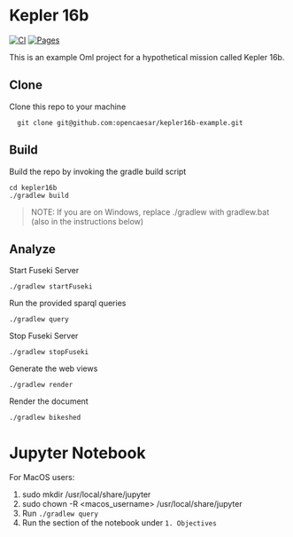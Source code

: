 # Kepler 16b

[![CI](https://github.com/opencaesar/kepler16b-example/actions/workflows/ci.yml/badge.svg)](https://github.com/opencaesar/kepler16b-example/actions/workflows/ci.yml)
[![Pages](https://img.shields.io/badge/Pages-HTML-blue)](http://opencaesar.github.io/kepler16b-example/) 

This is an example Oml project for a hypothetical mission called Kepler 16b.

## Clone

Clone this repo to your machine
   ```
     git clone git@github.com:opencaesar/kepler16b-example.git
   ```
## Build
   
Build the repo by invoking the gradle build script
   ```
   cd kepler16b
   ./gradlew build
   ```
   >NOTE: If you are on Windows, replace ./gradlew with gradlew.bat (also in the instructions below)

## Analyze

Start Fuseki Server
   ```
   ./gradlew startFuseki
   ```
   
Run the provided sparql queries
   ```
   ./gradlew query
   ```
   
Stop Fuseki Server
   ```
   ./gradlew stopFuseki
   ```

Generate the web views
   ```
   ./gradlew render
   ```
   
Render the document
   ```
   ./gradlew bikeshed
   ```

# Jupyter Notebook
For MacOS users:
1. sudo mkdir /usr/local/share/jupyter
2. sudo chown -R <macos_username> /usr/local/share/jupyter
3. Run `./gradlew query` 
4. Run the section of the notebook under `1. Objectives`
